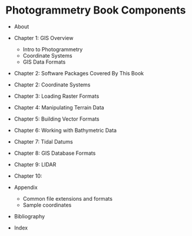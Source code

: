 Photogrammetry Book Components
==============================

- About
- Chapter 1: GIS Overview
    - Intro to Photogrammetry
    - Coordinate Systems
    - GIS Data Formats
- Chapter 2: Software Packages Covered By This Book
- Chapter 2: Coordinate Systems
- Chapter 3: Loading Raster Formats
- Chapter 4: Manipulating Terrain Data
- Chapter 5: Building Vector Formats
- Chapter 6: Working with Bathymetric Data
- Chapter 7: Tidal Datums
- Chapter 8: GIS Database Formats
- Chapter 9: LIDAR
- Chapter 10:

- Appendix
    - Common file extensions and formats
    - Sample coordinates

- Bibliography
- Index

